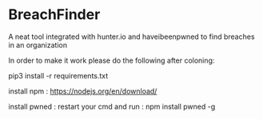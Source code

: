 # BreachFinder
A neat tool integrated with hunter.io and haveibeenpwned to find breaches in an organization

In order to make it work please do the following after coloning:

pip3 install -r requirements.txt

install npm : https://nodejs.org/en/download/ 

install pwned : restart your cmd and run : npm install pwned -g
